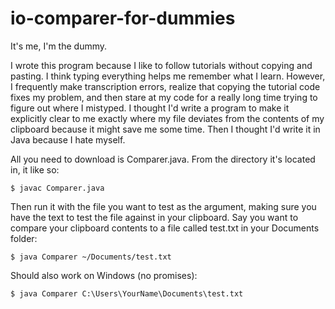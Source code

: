 # io-comparer-for-dummies

It's me, I'm the dummy.

I wrote this program because I like to follow tutorials without copying and pasting. I think typing everything helps me remember what I learn. However, I frequently make transcription errors, realize that copying the tutorial code fixes my problem, and then stare at my code for a really long time trying to figure out where I mistyped. I thought I'd write a program to make it explicitly clear to me exactly where my file deviates from the contents of my clipboard because it might save me some time. Then I thought I'd write it in Java because I hate myself.

All you need to download is Comparer.java. From the directory it's located in, it like so:
```
$ javac Comparer.java
```
Then run it with the file you want to test as the argument, making sure you have the text to test the file against in your clipboard. Say you want to compare your clipboard contents to a file called test.txt in your Documents folder:
```
$ java Comparer ~/Documents/test.txt
```
Should also work on Windows (no promises):
```
$ java Comparer C:\Users\YourName\Documents\test.txt
```
